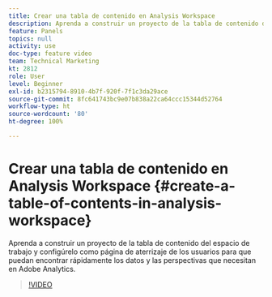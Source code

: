 ```yaml
---
title: Crear una tabla de contenido en Analysis Workspace
description: Aprenda a construir un proyecto de la tabla de contenido del espacio de trabajo y configúrelo como página de aterrizaje de los usuarios para que puedan encontrar rápidamente los datos y las perspectivas que necesitan en Adobe Analytics.
feature: Panels
topics: null
activity: use
doc-type: feature video
team: Technical Marketing
kt: 2812
role: User
level: Beginner
exl-id: b2315794-8910-4b7f-920f-7f1c3da29ace
source-git-commit: 8fc641743bc9e07b838a22ca64ccc15344d52764
workflow-type: ht
source-wordcount: '80'
ht-degree: 100%

---
```


# Crear una tabla de contenido en Analysis Workspace {#create-a-table-of-contents-in-analysis-workspace}

Aprenda a construir un proyecto de la tabla de contenido del espacio de trabajo y configúrelo como página de aterrizaje de los usuarios para que puedan encontrar rápidamente los datos y las perspectivas que necesitan en Adobe Analytics.

>[!VIDEO](https://video.tv.adobe.com/v/26990/?quality=12&learn=on)
